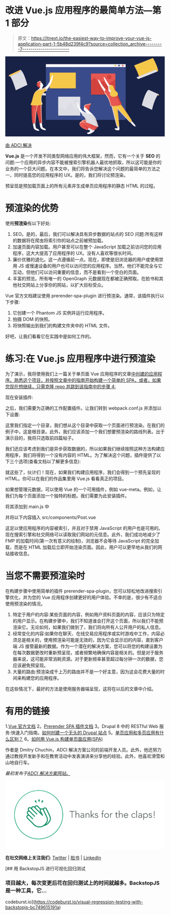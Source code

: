# 改进 Vue.js 应用程序的最简单方法—第 1 部分

> 原文：<https://itnext.io/the-easiest-way-to-improve-your-vue-js-application-part-1-5b48d239f4c9?source=collection_archive---------7----------------------->

![](img/c0287d212219cbad53604fa805c2c38b.png)

[由 ADCI 解决](https://www.adcisolutions.com/?utm_source=medium&utm_medium=referral&utm_campaign=medium-prerendering-mainwebsite&utm_content=medium-prerendering)

**Vue.js** 是一个开发不同类型网络应用的伟大框架，然而，它有一个关于 **SEO** 的问题:一个应用的异步内容不能被搜索引擎机器人最优地抓取，所以这可能是你的业务的一个巨大问题。在本文中，我们将告诉您解决这个问题的最简单的方法之一，同时提高您的应用程序的 UX。是的，我们将讨论预渲染。

预呈现是预加载页面上的所有元素并生成单页应用程序的静态 HTML 的过程。

# 预渲染的优势

使用**预渲染**有以下好处:

1.  SEO。是的，最后，我们可以解决具有异步数据的站点的 SEO 问题:所有这样的数据将在爬虫将索引你的站点之前被预加载。
2.  加速页面内容加载。用户甚至可以在整个 JavaScript 加载之前访问您的应用程序，这大大提高了应用程序的 UX。没有人喜欢等很长时间。
3.  廉价优雅的退化。这一点遵循前一点。现在，即使是旧浏览器的用户或使用禁用 JS 或慢速设备的用户也可以访问您的应用程序。当然，他们不能完全与它互动，但他们可以访问重要的信息，而不是看到一个空白的页面。
4.  丰富的预览。所有唯一的 OpenGraph 元数据现在都被正确预取。在脸书和其他社交网站上分享你的网站，以扩大目标受众。

Vue 官方文档建议使用 prerender-spa-plugin 进行预渲染。通常，该插件执行以下步骤:

1.  它创建一个 Phantom JS 实例并运行应用程序。
2.  拍摄 DOM 的快照。
3.  将快照输出到我们的构建文件夹中的 HTML 文件。

好吧，让我们看看它在实践中是如何工作的。

# 练习:在 Vue.js 应用程序中进行预渲染

为了演示，我将使用我们上一篇关于单页面 Vue 应用程序的文章[中创建的应用程序。熟悉这个项目，并按照文章中的指南开始构建一个简单的 SPA，或者，如果您现在想继续，只需克隆 repo 并跳到该指南中的步骤 4:](https://www.adcisolutions.com/knowledge/how-build-single-page-application-spa-vuejs?utm_source=medium&utm_medium=referral&utm_campaign=medium-prerendering-spa-vue-article&utm_content=medium-prerendering)

现在安装插件:

之后，我们需要为正确的工作配置插件。让我们转到 webpack.conf.js 并添加以下设置:

这里我们指定一个目录，我们想从这个目录中获取一个页面进行预渲染。在我们的例子中，这是根目录。此外，我们应该添加一个我们想要预渲染的路线列表。出于演示目的，我将只选取前四篇帖子。

我们还应该考虑到我们是异步获取数据的，所以如果我们继续按照这种方法构建应用程序，我们将得到一个没有内容的 HTML。为了解决这个问题，插件提供了以下三个选项(查看文档以了解更多信息):

就这些了，伙计们！现在，如果我们构建应用程序，我们会得到一个预先呈现的 HTML。你可以在我们的作品集里用 Vue.js 看看真正的项目。

如果想管理元数据，可以使用 Vue 的一个可用插件，例如 vue-meta。例如，让我们为每个页面添加一个独特的标题。我们需要为此安装插件。

将其添加到 main.js 中

并将以下内容插入 src/components/Post.vue

这足以使应用程序的内容被索引，并且对于禁用 JavaScript 的用户也是可用的。现在搜索引擎和社交网络可以读取我们网站的元信息。此外，我们成功地减少了 FMP 的加载时间(第一次有意义的绘制)，浏览器不会等待 JavaScript 的完全加载，而是在 HTML 加载后立即开始渲染页面。因此，用户可以更早地从我们的网站接收信息。

# 当您不需要预渲染时

在构建步骤中使用简单的插件 prerender-spa-plugin，您可以轻松地改进搜索引擎优化，并为您的 Vue 应用程序创建更好的用户体验。不幸的是，很少有不适合使用预渲染的情况。

1.  特定于用户的内容:某些页面的内容，例如用户资料页面的内容，应该只为特定的用户显示。在构建步骤中，我们不知道谁会打开这个页面，所以我们不能预渲染它。无论如何，如果我们做到了，我们将向所有人公开用户的私人信息。
2.  经常变化的内容:如果你在聊天、在线交易应用程序或实时游戏中工作，内容必须总是相关的，使用预渲染可能是无效的，因为它会显示旧的内容，直到客户端 JS 接管最新的数据。作为一个潜在的解决方案，您可以将您的构建设置为在每次数据更改时重新预呈现，或者频繁地确保内容是相关的。但是对于服务器来说，这可能非常消耗资源。对于更新频率甚至超过每分钟一次的数据，您应该避免预呈现。
3.  大量的路由:预渲染成千上万的路由并不是一个好主意，因为这会花费大量的时间来构建您的应用程序。

在这些情况下，最好的方法是使用服务器端呈现，这将在以后的文章中介绍。

# 有用的链接

1.[Vue 官方文档](https://ssr.vuejs.org/en/#ssr-vs-prerendering)
2。[Prerender SPA 插件文档](https://github.com/chrisvfritz/prerender-spa-plugin)
3。Drupal 8 中的 RESTful Web 服务:快速入门指南。[如何创建一个无头的 Drupal 站点](https://www.adcisolutions.com/knowledge/how-create-headless-drupal-site?utm_source=adci-website&utm_medium=knowledge&utm_campaign=knowledge-spa-vue.js&utm_term=none&utm_content=useful-links-headless-drupal-site)
5。[单页应用和多页应用有什么区别？](https://www.adcisolutions.com/knowledge/whats-difference-between-single-page-application-and-multi-page-application)
6。[如何用 Vue.js 构建单页面应用(SPA)](https://www.adcisolutions.com/knowledge/how-build-single-page-application-spa-vuejs)

作者是 Dmitry Chuchin，ADCI 解决方案公司的前端开发人员。此外，他还努力通过教授开发新手和在教育活动中发表演讲来分享他的经验。此外，他喜欢滑雪和山地自行车。

*最初发布于*[*ADCI 解决方案网站。*](https://www.adcisolutions.com/knowledge/easiest-way-improve-your-vuejs-application-part-1?utm_source=medium&utm_medium=referral&utm_campaign=medium-prerendering-article&utm_content=medium-prerendering)

![](img/73bcb62bbfda355e913e5b86e2193e46.png)

**在社交网络上关注我们:** [Twitter](https://twitter.com/ADCISolutions) | [脸书](https://www.facebook.com/adcisolutions/) | [LinkedIn](https://www.linkedin.com/company/adci-solutions/)

[](https://codeburst.io/visual-regression-testing-with-backstopjs-bc749615191a) [## 用 BackstopJS 进行可视化回归测试

### 项目越大，每次变更后花在回归测试上的时间就越多。BackstopJS 是一种工具，它…

codeburst.io](https://codeburst.io/visual-regression-testing-with-backstopjs-bc749615191a)